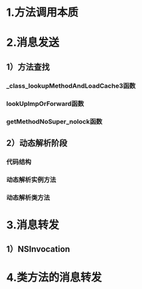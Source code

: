 
# 1.方法调用本质

# 2.消息发送

## 1）方法查找

### _class_lookupMethodAndLoadCache3函数

### lookUpImpOrForward函数

### getMethodNoSuper_nolock函数

## 2）动态解析阶段

### 代码结构

### 动态解析实例方法

### 动态解析类方法

# 3.消息转发

## 1）NSInvocation

# 4.类方法的消息转发
